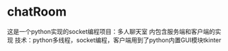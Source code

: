 # chatRoom

这是一个python实现的socket编程项目：多人聊天室
内包含服务端和客户端的实现
技术：python多线程，socket编程，客户端用到了python内置GUI模块tkinter
